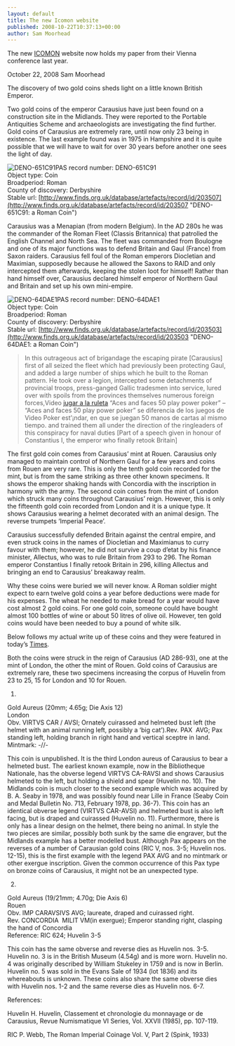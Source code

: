 ```yaml
---
layout: default
title: The new Icomon website
published: 2008-10-22T10:37:13+00:00
author: Sam Moorhead
---
```

The new [ICOMON](http://www.icomon.org "ICOMON website") website now holds my paper from their Vienna conference last year.[](/files/2008/10/viennamoorhead.pdf)

October 22, 2008 Sam Moorhead

The discovery of two gold coins sheds light on a little known British Emperor.

Two gold coins of the emperor Carausius have just been found on a construction site in the Midlands. They were reported to the Portable Antiquities Scheme and archaeologists are investigating the find further. Gold coins of Carausius are extremely rare, until now only 23 being in existence. The last example found was in 1975 in Hampshire and it is quite possible that we will have to wait for over 30 years before another one sees the light of day.

![DENO-651C91](https://www.finds.org.uk/images/thumbnails/159526.jpg)PAS record number: DENO-651C91  
Object type: Coin  
Broadperiod: Roman  
County of discovery: Derbyshire  
Stable url: [http://www.finds.org.uk/database/artefacts/record/id/203507](http://www.finds.org.uk/database/artefacts/record/id/203507 "DENO-651C91: a Roman Coin")

Carausius was a Menapian (from modern Belgium). In the AD 280s he was the commander of the Roman Fleet (Classis Britannica) that patrolled the English Channel and North Sea. The fleet was commanded from Boulogne and one of its major functions was to defend Britain and Gaul (France) from Saxon raiders. Carausius fell foul of the Roman emperors Diocletian and Maximian, supposedly because he allowed the Saxons to RAID and only intercepted them afterwards, keeping the stolen loot for himself! Rather than hand himself over, Carausius declared himself emperor of Northern Gaul and Britain and set up his own mini-empire.

![DENO-64DAE1](https://www.finds.org.uk/images/thumbnails/159525.jpg)PAS record number: DENO-64DAE1  
Object type: Coin  
Broadperiod: Roman  
County of discovery: Derbyshire  
Stable url: [http://www.finds.org.uk/database/artefacts/record/id/203503](http://www.finds.org.uk/database/artefacts/record/id/203503 "DENO-64DAE1: a Roman Coin")

> In this outrageous act of brigandage the escaping pirate \[Carausius\] first of all seized the fleet which had previously been protecting Gaul, and added a large number of ships which he built to the Roman pattern. He took over a legion, intercepted some detachments of provincial troops, press-ganged Gallic tradesmen into service, lured over with spoils from the provinces themselves numerous foreign forces,Video [jugar a la ruleta](http://www.pbsantiquesroadshow.org/firepay-jugar-a-la-ruleta-depositos.html) “Aces and faces 50 play power poker” – “Aces and faces 50 play power poker” se diferencia de los juegos de Video Poker est’¡ndar, en que se juegan 50 manos de cartas al mismo tiempo. and trained them all under the direction of the ringleaders of this conspiracy for naval duties \[Part of a speech given in honour of Constantius I, the emperor who finally retook Britain\]

The first gold coin comes from Carausius’ mint at Rouen. Carausius only managed to maintain control of Northern Gaul for a few years and coins from Rouen are very rare. This is only the tenth gold coin recorded for the mint, but is from the same striking as three other known specimens. It shows the emperor shaking hands with Concordia with the inscription in harmony with the army. The second coin comes from the mint of London which struck many coins throughout Carausius’ reign. However, this is only the fifteenth gold coin recorded from London and it is a unique type. It shows Carausius wearing a helmet decorated with an animal design. The reverse trumpets ‘Imperial Peace’.

Carausius successfully defended Britain against the central empire, and even struck coins in the names of Diocletian and Maximianus to curry favour with them; however, he did not survive a coup d’etat by his finance minister, Allectus, who was to rule Britain from 293 to 296. The Roman emperor Constantius I finally retook Britain in 296, killing Allectus and bringing an end to Carausius’ breakaway realm.

Why these coins were buried we will never know. A Roman soldier might expect to earn twelve gold coins a year before deductions were made for his expenses. The wheat he needed to make bread for a year would have cost almost 2 gold coins. For one gold coin, someone could have bought almost 100 bottles of wine or about 50 litres of olive oil. However, ten gold coins would have been needed to buy a pound of white silk.

Below follows my actual write up of these coins and they were featured in today’s [Times](http://www.timesonline.co.uk/tol/news/uk/article3241299.ece).

Both the coins were struck in the reign of Carausius (AD 286-93), one at the mint of London, the other the mint of Rouen. Gold coins of Carausius are extremely rare, these two specimens increasing the corpus of Huvelin from 23 to 25, 15 for London and 10 for Rouen.

1.  
Gold Aureus (20mm; 4.65g; Die Axis 12)  
London  
Obv. VIRTVS CAR / AVSI; Ornately cuirassed and helmeted bust left (the helmet with an animal running left, possibly a ‘big cat’).Rev. PAX  AVG; Pax standing left, holding branch in right hand and vertical sceptre in land.  
Mintmark: -//-

This coin is unpublished. It is the third London aureus of Carausius to bear a helmeted bust. The earliest known example, now in the Bibliotheque Nationale, has the obverse legend VIRTVS CA-RAVSI and shows Carausius helmeted to the left, but holding a shield and spear (Huvelin no. 10). The Midlands coin is much closer to the second example which was acquired by B. A. Seaby in 1978, and was possibly found near Lille in France (Seaby Coin and Medal Bulletin No. 713, February 1978, pp. 36-7). This coin has an identical obverse legend (VIRTVS CAR-AVSI) and helmeted bust is also left facing, but is draped and cuirassed (Huvelin no. 11). Furthermore, there is only has a linear design on the helmet, there being no animal. In style the two pieces are similar, possibly both sunk by the same die engraver, but the Midlands example has a better modelled bust. Although Pax appears on the reverses of a number of Carausian gold coins (RIC V, nos. 3-5; Huvelin nos. 12-15), this is the first example with the legend PAX AVG and no mintmark or other exergue inscription. Given the common occurrence of this Pax type on bronze coins of Carausius, it might not be an unexpected type.

2.  
Gold Aureus (19/21mm; 4.70g; Die Axis 6)  
Rouen  
Obv. IMP CARAVSIVS AVG; laureate, draped and cuirassed right.  
Rev. CONCORDIA  MILIT VM(in exergue); Emperor standing right, clasping the hand of Concordia  
Reference: RIC 624; Huvelin 3-5

This coin has the same obverse and reverse dies as Huvelin nos. 3-5. Huvelin no. 3 is in the British Museum (4.54g) and is more worn. Huvelin no. 4 was originally described by William Stukeley in 1759 and is now in Berlin. Huvelin no. 5 was sold in the Evans Sale of 1934 (lot 1836) and its whereabouts is unknown. These coins also share the same obverse dies with Huvelin nos. 1-2 and the same reverse dies as Huvelin nos. 6-7.

References:

Huvelin H. Huvelin, Classement et chronologie du monnayage or de Carausius, Revue Numismatique VI Series, Vol. XXVII (1985), pp. 107-119.

RIC P. Webb, The Roman Imperial Coinage Vol. V, Part 2 (Spink, 1933)